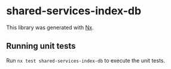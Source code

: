 # shared-services-index-db

This library was generated with [Nx](https://nx.dev).

## Running unit tests

Run `nx test shared-services-index-db` to execute the unit tests.
